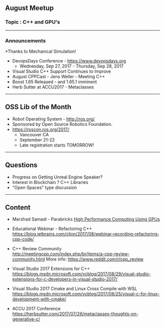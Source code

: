 ## August Meetup
### Topic : C++ and GPU's
---
### Announcements 
*Thanks to Mechanical Simulation!
- DevopsDays Conference - https://www.devopsdays.org 
	- Wednesday, Sep 27, 2017 - Thursday, Sep 28, 2017
- Visual Studio C++ Support Continues to Improve
- August CPPCast - Jens Weller - Meeting C++
- Boost 1.65 Released - and 1.65.1 imminent
- Herb Sutter at ACCU2017 - Metaclasses
---
## OSS Lib of the Month
- Robot Operating System - http://ros.org/
- Sponsored by Open Source Robotics Foundation.
- https://roscon.ros.org/2017/
	- Vancouver CA
	- September 21-22
	- Late registration starts TOMORROW!
---
## Questions
- Progress on Getting Unreal Engine Speaker?
- Interest in Blockchain ? C++ Libraries
- "Open Spaces" type discussion

---
## Content

- Merzhad Samadi - Parabricks
[High Performance Computing Using GPUs](/08-2017/samadi_cuda.ppt)

- Educational Webinar - Refactoring C++  
https://blog.jetbrains.com/clion/2017/08/webinar-recording-refactoring-cpp-code/

- C++ Review Community  
http://meetingcpp.com/index.php/br/items/a-cpp-review-community.html
More info: https://www.reddit.com/r/cpp_review

- Visual Studio 2017 Extensions for C++
https://blogs.msdn.microsoft.com/vcblog/2017/08/29/visual-studio-extensions-for-c-developers-in-visual-studio-2017/

- Visual Studio 2017 Cmake and Linux Cross Compile with WSL
https://blogs.msdn.microsoft.com/vcblog/2017/08/25/visual-c-for-linux-development-with-cmake/

- ACCU 2017 Conference
https://herbsutter.com/2017/07/26/metaclasses-thoughts-on-generative-c/

